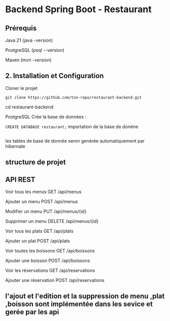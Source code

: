 # Backend Spring Boot - Restaurant

## Prérequis

Java 21 (java -version)

PostgreSQL (psql --version)

Maven (mvn -version)
## 2. Installation et Configuration
Cloner le projet

```git clone https://github.com/ton-repo/restaurant-backend.git```

cd restaurant-backend

 PostgreSQL
Crée la base de données :

```CREATE DATABASE restaurant;```
importation de la base de donéne 
```` psql -U postgres -d restaurant -f restaurant.sql
````
les tables de base de donnée seron genérée automatiquement par hibernate
## structure de projet

## API REST
   
Voir tous les menus	GET	/api/menus
   
Ajouter un menu	POST	/api/menus

Modifier un menu	PUT	/api/menus/{id}
   
Supprimer un menu	DELETE	/api/menus/{id}

Voir tous les plats	GET	/api/plats
   
Ajouter un plat	POST	/api/plats
   
 Voir toutes les boissons	GET	/api/boissons
   
Ajouter une boisson	POST	/api/boissons
   
Voir les réservations	GET	/api/reservations

Ajouter une réservation	POST	/api/reservations 

## l'ajout et l'edition et la suppression de menu ,plat ,boisson sont implémentée dans les sevice et gerée par les api
